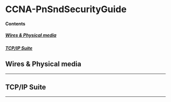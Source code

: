 # CCNA-PnSndSecurityGuide  
#### Contents  
##### [Wires & Physical media ](#wires--physical-media)  
##### [TCP/IP Suite](#tcpip-suite)  
## Wires & Physical media  
------ 
## TCP/IP Suite  
------